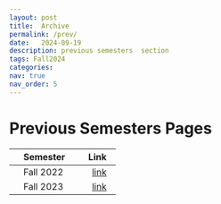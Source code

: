 ```yaml
---
layout: post
title:  Archive
permalink: /prev/
date:   2024-09-19
description: previous semesters  section
tags: Fall2024
categories:
nav: true
nav_order: 5
---
```

# Previous Semesters Pages

| &nbsp; &nbsp; Semester &nbsp; &nbsp;   | &nbsp; Link  &nbsp; |
|---------------------------------------|----------: |
| &nbsp; &nbsp; Fall 2022 &nbsp; &nbsp; | &nbsp; <a href='/Fall2022'>link</a> &nbsp; |
| &nbsp; &nbsp; Fall 2023 &nbsp; &nbsp; | &nbsp; <a href='/Fall2023'>link</a> &nbsp; |
